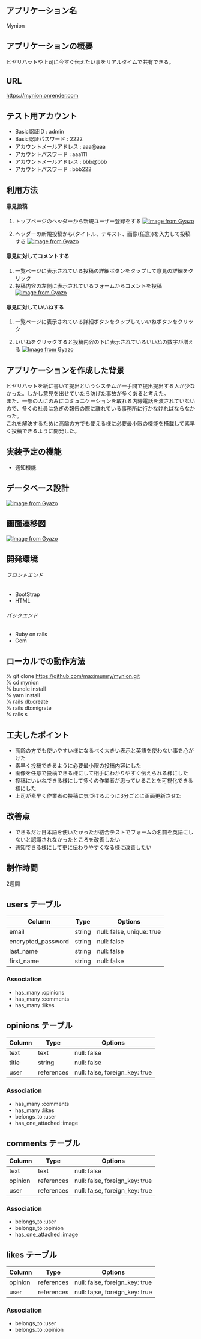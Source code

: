 ## アプリケーション名
Mynion

## アプリケーションの概要
ヒヤリハットや上司に今すぐ伝えたい事をリアルタイムで共有できる。

## URL
https://mynion.onrender.com

## テスト用アカウント
- Basic認証ID : admin
- Basic認証パスワード : 2222
- アカウントメールアドレス : aaa@aaa
- アカウントパスワード : aaa111
- アカウントメールアドレス : bbb@bbb
- アカウントパスワード : bbb222

## 利用方法

#### 意見投稿

1. トップページのヘッダーから新規ユーザー登録をする
[![Image from Gyazo](https://i.gyazo.com/57c9639ab2a5129221742c7647638043.gif)](https://gyazo.com/57c9639ab2a5129221742c7647638043)

2. ヘッダーの新規投稿から(タイトル、テキスト、画像(任意))を入力して投稿する
[![Image from Gyazo](https://i.gyazo.com/0c0ea96cad6c0ded5a1bab7798d32eae.gif)](https://gyazo.com/0c0ea96cad6c0ded5a1bab7798d32eae)

#### 意見に対してコメントする

1. 一覧ページに表示されている投稿の詳細ボタンをタップして意見の詳細をクリック
2. 投稿内容の左側に表示されているフォームからコメントを投稿
[![Image from Gyazo](https://i.gyazo.com/803d92c06e819501a20a1b1ec265289f.gif)](https://gyazo.com/803d92c06e819501a20a1b1ec265289f)

#### 意見に対していいねする

1. 一覧ページに表示されている詳細ボタンをタップしていいねボタンをクリック

2. いいねをクリックすると投稿内容の下に表示されているいいねの数字が増える
[![Image from Gyazo](https://i.gyazo.com/07744b045d54bc4106253a312211a884.gif)](https://gyazo.com/07744b045d54bc4106253a312211a884)

## アプリケーションを作成した背景

ヒヤリハットを紙に書いて提出というシステムが一手間で提出提出する人が少なかった。しかし意見を出せていたら防げた事故が多くあると考えた。<br>
また、一部の人にのみにコミュニケーションを取れる内線電話を渡されていないので、多くの社員は急ぎの報告の際に離れている事務所に行かなければならなかった。<br>これを解決するために高齢の方でも使える様に必要最小限の機能を搭載して素早く投稿できるように開発した。

## 実装予定の機能

- 通知機能

## データベース設計

[![Image from Gyazo](https://i.gyazo.com/943fe1e916f89b58ba32eaf61824b8d0.png)](https://gyazo.com/943fe1e916f89b58ba32eaf61824b8d0)

## 画面遷移図

[![Image from Gyazo](https://i.gyazo.com/113c835aefc50ba76a5f68c687f6c349.png)](https://gyazo.com/113c835aefc50ba76a5f68c687f6c349)

## 開発環境

###### フロントエンド<br>
- BootStrap
- HTML
###### バックエンド<br>
- Ruby on rails
- Gem

## ローカルでの動作方法

% git clone https://github.com/maximumry/mynion.git <br>
% cd mynion<br>
% bundle install<br>
% yarn install<br>
% rails db:create<br>
% rails db:migrate<br>
% rails s

## 工夫したポイント

- 高齢の方でも使いやすい様になるべく大きい表示と英語を使わない事を心がけた
- 素早く投稿できるように必要最小限の投稿内容にした
- 画像を任意で投稿できる様にして相手にわかりやすく伝えられる様にした
- 投稿にいいねできる様にして多くの作業者が思っていることを可視化できる様にした
- 上司が素早く作業者の投稿に気づけるように3分ごとに画面更新させた

## 改善点

- できるだけ日本語を使いたかったが結合テストでフォームの名前を英語にしないと認識されなかったところを改善したい
- 通知できる様にして更に伝わりやすくなる様に改善したい

## 制作時間

2週間

## users テーブル

|     Column         |   Type  |    Options                |
|--------------------|---------|---------------------------|
| email              | string  | null: false, unique: true |
| encrypted_password | string  | null: false               |
| last_name          | string  | null: false               |
| first_name         | string  | null: false               |

### Association

- has_many :opinions
- has_many :comments
- has_many :likes

## opinions テーブル

|     Column        |   Type     |    Options                     |
|-------------------|------------|--------------------------------|
| text              | text       | null: false                    |
| title             | string     | null: false                    |
| user              | references | null: false, foreign_key: true |

### Association

- has_many :comments
- has_many :likes
- belongs_to :user
- has_one_attached :image

## comments テーブル

|     Column        |   Type     |    Options                     |
|-------------------|------------|--------------------------------|
| text              | text       | null: false                    |
| opinion           | references | null: false, foreign_key: true |
| user              | references | null: fa;se, foreign_key: true |

### Association

- belongs_to :user
- belongs_to :opinion
- has_one_attached :image

## likes テーブル

|     Column        |   Type     |    Options                     |
|-------------------|------------|--------------------------------|
| opinion           | references | null: false, foreign_key: true |
| user              | references | null: fa;se, foreign_key: true |

### Association

- belongs_to :user
- belongs_to :opinion

